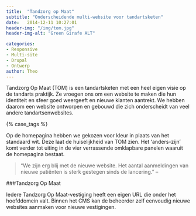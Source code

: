 ```yaml
---
title:  "Tandzorg op Maat"
subtitle: "Onderscheidende multi-website voor tandartsketen"
date:   2014-12-11 10:27:01
header-img: "/img/tom.jpg"
header-img-alt: "Green Girafe ALT"

categories:
- Responsive 
- Multi-site 
- Drupal 
- Ontwerp
author: Theo
---
```

Tandzorg Op Maat (TOM) is een tandartsketen met een heel eigen visie op de tandarts praktijk. Ze vroegen ons om een website te maken die hun identiteit en sfeer goed weergeeft en nieuwe klanten aantrekt. We hebben daarom een website ontworpen en gebouwd die zich onderscheidt van veel andere tandartsenwebsites.

{% case_tags %} 

Op de homepagina hebben we gekozen voor kleur in plaats van het standaard wit. Deze laat de huiselijkheid van TOM zien. Het ‘anders-zijn’ komt verder tot uiting in de vier verrassende omklapbare panelen waaruit de homepagina bestaat.

> “We zijn erg blij met de nieuwe website. Het aantal aanmeldingen van nieuwe patiënten is sterk gestegen sinds de lancering.” – 

###Tandzorg Op Maat

Iedere Tandzorg Op Maat-vestiging heeft een eigen URL die onder het hoofddomein valt. Binnen het CMS kan de beheerder zelf eenvoudig nieuwe websites aanmaken voor nieuwe vestigingen.
